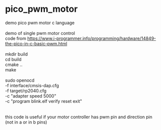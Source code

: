 # pico_pwm_motor<br>
demo pico pwm motor c language<br>
<br>
demo of single pwm motor control<br>
code from https://www.i-programmer.info/programming/hardware/14849-the-pico-in-c-basic-pwm.html<br>
<br>
mkdir build<br>
cd build<br>
cmake ..<br>
make<br>
<br>
sudo openocd<br>
  -f interface/cmsis-dap.cfg<br>
  -f target/rp2040.cfg<br>
  -c "adapter speed 5000"<br>
  -c "program blink.elf verify reset exit"<br>
<br>
<br>
this code is useful if your motor controller has pwm pin and direction pin (not in a or in b pins)




